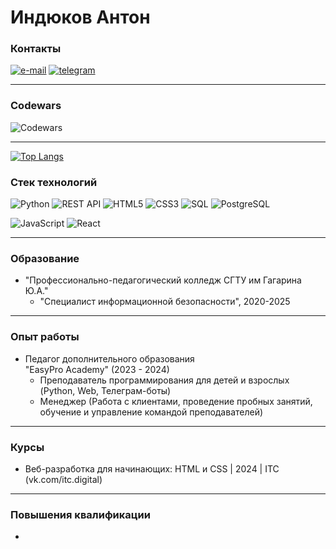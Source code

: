 # Индюков Антон

### Контакты

[![e-mail](https://img.shields.io/badge/-email-color&?style=for-the-badge&color=informational&logo=gmail)](mailto:indyukovanton@gmail.com)
[![telegram](https://img.shields.io/badge/-telegram-color&?style=for-the-badge&color=informational&logo=telegram)](https://t.me/anton_ind)

---
### Codewars
![Codewars](https://www.codewars.com/users/%D0%B5l%D0%B5g%D0%B0nt/badges/large)

---
[![Top Langs](https://github-readme-stats.vercel.app/api/top-langs/?username=IndyukovAnton&layout=compact&theme=dark&locale=ru&custom_title=Наиболее%20используемые%20языки)](https://github.com/IndyukovAnton/github-readme-stats)

### Стек технологий
![Python](https://img.shields.io/badge/-Python-color&?style=for-the-badge&color=informational&logo=Python&logoColor=white)
![REST API](https://img.shields.io/badge/-REST%20API-color&?style=for-the-badge&color=informational&logo=REST%20API)
![HTML5](https://img.shields.io/badge/-HTML%205-color&?style=for-the-badge&color=informational&logo=HTML5&logoColor=white)
![CSS3](https://img.shields.io/badge/-CSS%203-color&?style=for-the-badge&color=informational&logo=CSS3)
![SQL](https://img.shields.io/badge/-SQL-color&?style=for-the-badge&color=informational&logo=SQL)
![PostgreSQL](https://img.shields.io/badge/-PostgreSQL-color&?style=for-the-badge&color=informational&logo=postgresql&logoColor=white)

![JavaScript](https://img.shields.io/badge/-JavaScript-color&?style=for-the-badge&color=informational&logo=JavaScript&logoColor=white)
![React](https://img.shields.io/badge/-React-color?style=for-the-badge&color=informational&logo=React&logoColor=white)


---
### Образование
  * "Профессионально-педагогический колледж СГТУ им Гагарина Ю.А."
    * "Специалист информационной безопасности", 2020-2025

---
### Опыт работы

* Педагог дополнительного образования <br>
"EasyPro Academy" (2023 - 2024)
    * Преподаватель программирования для детей и взрослых (Python, Web, Телеграм-боты)
    * Менеджер (Работа с клиентами, проведение пробных занятий, обучение и управление командой преподавателей)

---
### Курсы
   * Веб-разработка для начинающих: HTML и CSS | 2024 | ITC (vk.com/itc.digital)

---
### Повышения квалификации
   * 
